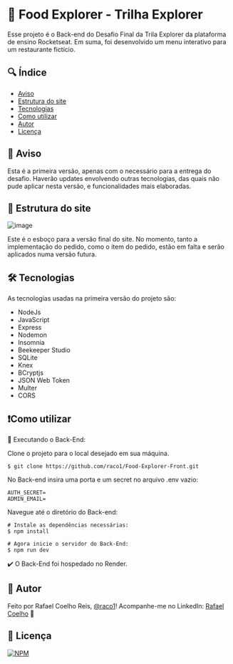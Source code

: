 
# 🚀 Food Explorer - Trilha Explorer

Esse projeto é o Back-end do Desafio Final da Trila Explorer da plataforma de ensino Rocketseat. Em suma, foi desenvolvido um menu interativo para um restaurante fictício.


## 🔍 Índice

-  <a href="#-aviso">Aviso</a>
-  <a href="#-estrutura-do-site">Estrutura do site</a>
-  <a href="#-tecnologias">Tecnologias</a>
-  <a href="#%EF%B8%8Fcomo-utilizar">Como utilizar</a>
-  <a href="#-autor">Autor</a>
-  <a href="#-licença">Licença</a>


## 📢 Aviso

Esta é a primeira versão, apenas com o necessário para a entrega do desafio. Haverão updates envolvendo outras tecnologias, das quais não pude aplicar nesta versão, e funcionalidades mais elaboradas.

## 🎨 Estrutura do site

![image](https://github.com/raco1/Food-Explorer-API/assets/113068055/d0a030f4-a3d5-4554-9346-0de8bcaa0241)

Este é o esboço para a versão final do site. No momento, tanto a implementação do pedido, como o item do pedido, estâo em falta e serão aplicados numa versão futura.

## 🛠 Tecnologias

As tecnologias usadas na primeira versão do projeto são:

- NodeJs
- JavaScript
- Express
- Nodemon
- Insomnia
- Beekeeper Studio
- SQLite
- Knex
- BCryptjs
- JSON Web Token
- Multer
- CORS



## ❗️Como utilizar

🚧 Executando o Back-End:

Clone o projeto para o local desejado em sua máquina.

    $ git clone https://github.com/raco1/Food-Explorer-Front.git

No Back-end insira uma porta e um secret no arquivo .env vazio:

    AUTH_SECRET=
    ADMIN_EMAIL=

Navegue até o diretório do Back-end:

    # Instale as dependências necessárias:
    $ npm install

    # Agora inicie o servidor do Back-End:
    $ npm run dev


✔️ O Back-End foi hospedado no Render.
## 🙂 Autor

Feito por Rafael Coelho Reis, [@raco1](https://www.github.com/raco1)! Acompanhe-me no LinkedIn: [Rafael Coelho](https://www.linkedin.com/in/rafael-coelho-reis-873181204/) 👋


## 📖 Licença

[![NPM](https://img.shields.io/github/license/raco1/rocket-movies-api)](https://github.com/raco1/Desafio-Final-Explorer/blob/main/LICENSE.md)


